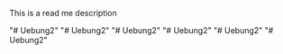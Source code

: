 This is a read me description






"# Uebung2" 
"# Uebung2" 
"# Uebung2" 
"# Uebung2" 
"# Uebung2" 
"# Uebung2" 
